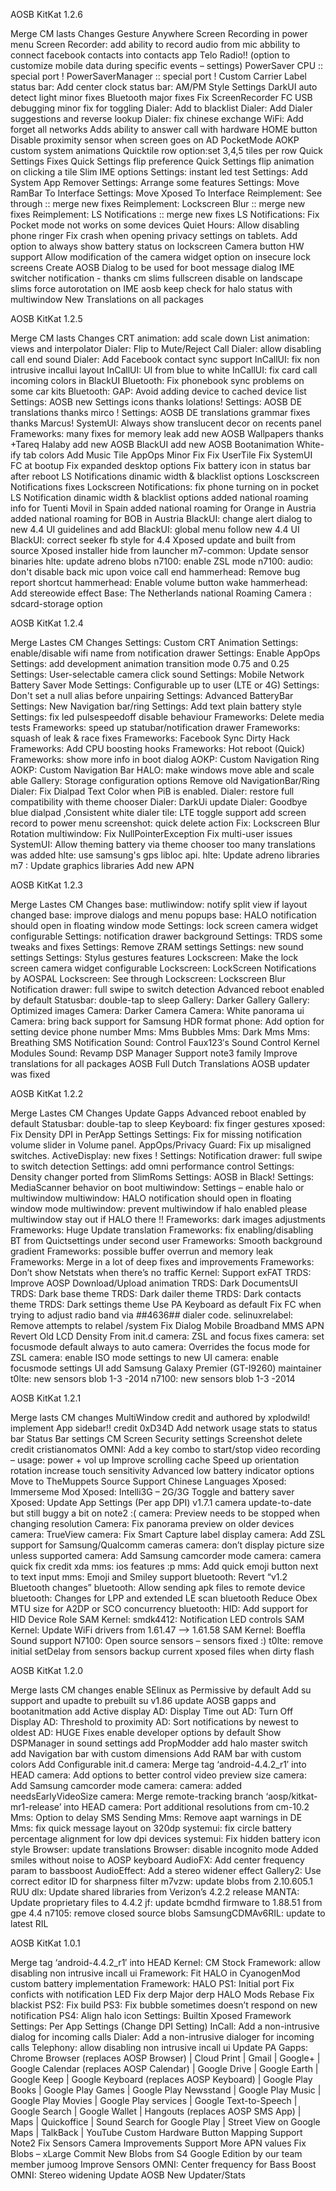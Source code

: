 AOSB KitKat 1.2.6

Merge CM lasts Changes
Gesture Anywhere
Screen Recording in power menu
Screen Recorder: add ability to record audio from mic
abbility to connect facebook contacts into contacts app
Telo Radio!! (option to customize mobile data during specific events – settings)﻿
PowerSaver CPU :: special port !
PowerSaverManager :: special port !
Custom Carrier Label
status bar: Add center clock
status bar: AM/PM Style Settings
DarkUI auto detect light minor fixes
Bluetooth major fixes
Fix ScreenRecorder FC
USB debugging minor fix for toggling
Dialer: Add to blacklist
Dialer: Add Dialer suggestions and reverse lookup
Dialer: fix chinese exchange
WiFi: Add forget all networks
Adds ability to answer call with hardware HOME button
Disable proximity sensor when screen goes on AD PocketMode
AOKP custom system animations 
Quicktile row option:set 3,4,5 tiles per row 
Quick Settings Fixes
Quick Settings flip preference
Quick Settings flip animation on clicking a tile
Slim IME options
Settings: instant led test
Settings: Add System App Remover
Settings: Arrange some features
Settings: Move RamBar To Interface
Settings: Move Xposed To Interface
Reimplement: See through :: merge new fixes
Reimplement: Lockscreen Blur :: merge new fixes
Reimplement: LS Notifications :: merge new fixes
LS Notifications: Fix Pocket mode not works on some devices
Quiet Hours: Allow disabling phone ringer
Fix crash when opening privacy settings on tablets.
Add option to always show battery status on lockscreen
Camera button HW support 
Allow modification of the camera widget option on insecure lock screens
Create AOSB Dialog to be used for boot message dialog
IME switcher notification - thanks cm
slims fullscreen disable on landscape
slims force autorotation on IME
aosb keep check for halo status with multiwindow
New Translations on all packages﻿

AOSB KitKat 1.2.5

Merge CM lasts Changes
CRT animation: add scale down
List animation: views and interpolator
Dialer: Flip to Mute/Reject Call
Dialer: allow disabling call end sound
Dialer: Add Facebook contact sync support
InCallUI: fix non intrusive incallui layout
InCallUI: UI from blue to white
InCallUI: fix card call incoming colors in BlackUI
Bluetooth: Fix phonebook sync problems on some car kits
Bluetooth: GAP: Avoid adding device to cached device list
Settings: AOSB new Settings icons thanks lolations!
Settings: AOSB DE translations thanks mirco !
Settings: AOSB DE translations grammar fixes thanks Marcus!
SystemUI: Always show translucent decor on recents panel
Frameworks: many fixes for memory leak
add new AOSB Wallpapers thanks +Tareq Halaby 
add new AOSB BlackUI
add new AOSB Bootanimation
White-ify tab colors
Add Music Tile
AppOps Minor Fix
Fix UserTile
Fix SystemUI FC at bootup
Fix expanded desktop options
Fix battery icon in status bar after reboot
LS Notifications dinamic width & blacklist options
Losckscreen Notifications fixes
Lockscreen Notifications: fix phone turning on in pocket
LS Notification dinamic width & blacklist options
added national roaming info for Tuenti Movil in Spain
added national roaming for Orange in Austria
added national roaming for BOB in Austria
BlackUI: change alert dialog to new 4.4 UI guidelines and add
BlackUI: global menu follow new 4.4 UI
BlackUI: correct seeker fb style for 4.4
Xposed update and built from source
Xposed installer hide from launcher
m7-common: Update sensor binaries
hlte: update adreno blobs
n7100: enable ZSL mode
n7100: audio: don't disable back mic upon voice call end
hammerhead: Remove bug report shortcut
hammerhead: Enable volume button wake
hammerhead: Add stereowide effect
Base: The Netherlands national Roaming
Camera : sdcard-storage option﻿

AOSB KitKat 1.2.4

Merge Lastes CM Changes
Settings: Custom CRT Animation
Settings: enable/disable wifi name from notification drawer
Settings: Enable AppOps
Settings: add development animation transition mode 0.75 and 0.25
Settings: User-selectable camera click sound
Settings: Mobile Network Battery Saver Mode
Settings: Configurable up to user (LTE or 4G)
Settings: Don't set a null alias before unpairing
Settings: Advanced BatteryBar
Settings: New Navigation bar/ring
Settings: Add text plain battery style
Settings: fix led pulsespeedoff disable behaviour
Frameworks: Delete media tests
Frameworks: speed up statubar/notification drawer
Frameworks: squash of leak & race fixes
Frameworks: Facebook Sync Dirty Hack
Frameworks: Add CPU boosting hooks
Frameworks: Hot reboot (Quick)
Frameworks: show more info in boot dialog
AOKP: Custom Navigation Ring
AOKP: Custom Navigation Bar
HALO: make windows move able and scale able
Gallery: Storage configuration options
Remove old NavigationBar/Ring
Dialer: Fix Dialpad Text Color when PiB is enabled.
Dialer: restore full compatibility with theme chooser
Dialer: DarkUi update
Dialer: Goodbye blue dialpad ,Consistent white dialer
tile: LTE toggle support
add screen record to power menu
screenshot: quick delete action
Fix: Lockscreen Blur Rotation
multiwindow: Fix NullPointerException
Fix multi-user issues
SystemUI: Allow theming battery via theme chooser
too many translations was added
hlte: use samsung's gps libloc api.
hlte: Update adreno libraries
m7 : Update graphics libraries﻿
Add new APN 


AOSB KitKat 1.2.3

Merge Lastes CM Changes
base: mutliwindow: notify split view if layout changed
base: improve dialogs and menu popups
base: HALO notification should open in floating window mode
Settings: lock screen camera widget configurable
Settings: notification drawer background
Settings: TRDS some tweaks and fixes
Settings: Remove ZRAM settings
Settings: new sound settings
Settings: Stylus gestures features
Lockscreen: Make the lock screen camera widget configurable
Lockscreen: LockScreen Notifications by AOSPAL
Lockscreen: See through
Lockscreen: Lockscreen Blur
Notification drawer: full swipe to switch detection
Advanced reboot enabled by default
Statusbar: double-tap to sleep
Gallery: Darker Gallery
Gallery: Optimized images
Camera:  Darker Camera
Camera:  White panorama ui
Camera:  bring back support for Samsung HDR format
phone:   Add option for setting device phone number
Mms: Mms Bubbles
Mms: Dark Mms
Mms: Breathing SMS Notification
Sound: Control Faux123′s Sound Control Kernel Modules
Sound: Revamp DSP Manager
Support note3 family
Improve translations for all packages
AOSB Full Dutch Translations
AOSB updater was fixed


AOSB KitKat 1.2.2

Merge Lastes CM Changes
Update Gapps
Advanced reboot enabled by default
Statusbar: double-tap to sleep
Keyboard: fix finger gestures
xposed: Fix Density DPI in PerApp Settings
Settings: Fix for missing notification volume slider in Volume panel.
AppOps/Privacy Guard: Fix up misaligned switches.
ActiveDisplay: new fixes !
Settings: Notification drawer: full swipe to switch detection
Settings: add omni performance control
Settings: Density changer ported from SlimRoms
Settings: AOSB in Black!
Settings: MediaScanner behavior on boot
multiwindow: Settings – enable halo or multiwindow
multiwindow: HALO notification should open in floating window mode
multiwindow: prevent multiwindow if halo enabled please multiwindow stay out if HALO there !!
Frameworks: dark images adjustments
Frameworks: Huge Update translation
Frameworks: fix enabling/disabling BT from Quictsettings under second user
Frameworks: Smooth background gradient
Frameworks: possible buffer overrun and memory leak
Frameworks: Merge in a lot of deep fixes and improvements
Frameworks: Don’t show Netstats when there’s no traffic
Kernel: Support exFAT
TRDS: Improve AOSP Download/Upload animation
TRDS: Dark DocumentsUI
TRDS: Dark base theme
TRDS: Dark dailer theme
TRDS: Dark contacts theme
TRDS: Dark settings theme
Use PA Keyboard as default
Fix FC when trying to adjust radio band via *#*#4636#*#* dialer code.
selinuxrelabel: Remove attempts to relabel /system
Fix Dialog Mobile Broadband MMS APN
Revert Old LCD Density From init.d
camera: ZSL and focus fixes
camera: set focusmode default always to auto
camera: Overrides the focus mode for ZSL
camera: enable ISO mode settings to new UI
camera: enable focusmode settings UI
add Samsung Galaxy Premier (GT-I9260) maintainer
t0lte: new sensors blob 1-3 -2014
n7100: new sensors blob 1-3 -2014


AOSB KitKat 1.2.1

Merge lasts CM changes
MultiWindow credit and authored by xplodwild!
implement App sidebar!! credit 0xD34D
Add network usage stats to status bar
Status Bar settings
CM Screen Security settings
Screenshot delete credit cristianomatos
OMNI: Add a key combo to start/stop video recording – usage: power + vol up
Improve scrolling cache
Speed up orientation rotation
increase touch sensitivity
Advanced low battery indicator options
Move to TheMuppets Source
Support Chinese Languages
Xposed: Immerseme Mod
Xposed: Intelli3G – 2G/3G Toggle and battery saver
Xposed: Update App Settings (Per app DPI) v1.7.1
camera update-to-date but still buggy a bit on note2 :(
camera: Preview needs to be stopped when changing resolution
Camera: Fix panorama preview on older devices
camera: TrueView
camera: Fix Smart Capture label display
camera: Add ZSL support for Samsung/Qualcomm cameras
camera: don’t display picture size unless supported
camera: Add Samsung camcorder mode
camera: camera quick fix credit xda
mms: ios features :p
mms: Add quick emoji button next to text input
mms: Emoji and Smiley support
bluetooth: Revert “v1.2 Bluetooth changes”
bluetooth: Allow sending apk files to remote device
bluetooth: Changes for LPP and extended LE scan
bluetooth Reduce Obex MTU size for A2DP or SCO concurrency
bluetooth: HID: Add support for HID Device Role
SAM Kernel: smdk4412: Notification LED controls
SAM Kernel: Update WiFi drivers from 1.61.47 –> 1.61.58
SAM Kernel: Boeffla Sound support
N7100: Open source sensors – sensors fixed :)
t0lte: remove initial setDelay from sensors
backup current xposed files when dirty flash

 

AOSB KitKat 1.2.0

Merge lasts CM changes
enable SElinux as Permissive by default
Add su support and upadte to prebuilt su v1.86
update AOSB gapps and bootanitmation
add Active display
AD: Display Time out
AD: Turn Off Display
AD: Threshold to proximity
AD: Sort notifications by newest to oldest
AD: HUGE Fixes
enable developer options by default
Show DSPManager in sound settings
add PropModder
add halo master switch
add Navigation bar with custom dimensions
Add RAM bar with custom colors
Add Configurable init.d
camera: Merge tag ‘android-4.4.2_r1′ into HEAD
camera: Add options to better control video preview size
camera: Add Samsung camcorder mode
camera: camera: added needsEarlyVideoSize
camera: Merge remote-tracking branch ‘aosp/kitkat-mr1-release’ into HEAD
camera: Port additional resolutions from cm-10.2
Mms: Option to delay SMS Sending
Mms: Remove aapt warnings in DE
Mms: fix quick message layout on 320dp
systemui: fix circle battery percentage alignment for low dpi devices
systemui: Fix hidden battery icon style
Browser: update translations
Browser: disable incognito mode
Added smiles without noise to AOSP keyboard
AudioFX: Add center frequency param to bassboost
AudioEffect: Add a stereo widener effect
Gallery2: Use correct editor ID for sharpness filter
m7vzw: update blobs from 2.10.605.1 RUU
dlx: Update shared libraries from Verizon’s 4.2.2 release
MANTA: Update proprietary files to 4.4.2
jf: update bcmdhd firmware to 1.88.51 from gpe 4.4
n7105: remove closed source blobs
SamsungCDMAv6RIL: update to latest RIL

 

AOSB KitKat 1.0.1

Merge tag ‘android-4.4.2_r1′ into HEAD
Kernel: CM Stock
Framework: allow disabling non intrusive incall ui
Framework: Fit HALO in CyanogenMod custom battery implementation
Framework: HALO
PS1: Initial port
Fix conficts with notification LED
Fix derp
Major derp
HALO Mods
Rebase
Fix blackist
PS2: Fix build
PS3: Fix bubble sometimes doesn’t respond on new notification
PS4: Align halo icon
Settings: Builtin Xposed Framework
Settings: Per App Settings (Change DPI Setting)
InCall: Add a non-intrusive dialog for incoming calls
Dialer: Add a non-intrusive dialoger for incoming calls
Telephony: allow disabling non intrusive incall ui
Update PA Gapps:
Chrome Browser (replaces AOSP Browser) | Cloud Print | Gmail | Google+ | Google Calendar (replaces AOSP Calendar) | Google Drive | Google Earth | Google Keep | Google Keyboard (replaces AOSP Keyboard) | Google Play Books | Google Play Games | Google Play Newsstand | Google Play Music | Google Play Movies | Google Play services | Google Text-to-Speech | Google Search | Google Wallet | Hangouts (replaces AOSP SMS App) | Maps | Quickoffice | Sound Search for Google Play | Street View on Google Maps | TalkBack | YouTube
Custom Hardware Button Mapping Support
Note2 Fix Sensors
Camera Improvements
Support More APN values
Fix Blobs – xLarge Commit
New Blobs from S4 Google Edition by our team member jumoog
Improve Sensors
OMNI: Center frequency for Bass Boost
OMNI: Stereo widening
Update AOSB New Updater/Stats
